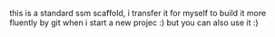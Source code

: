 this is a standard ssm scaffold, i transfer it for myself to build it more fluently by git when i start a new projec :)
but you can also use it :)
